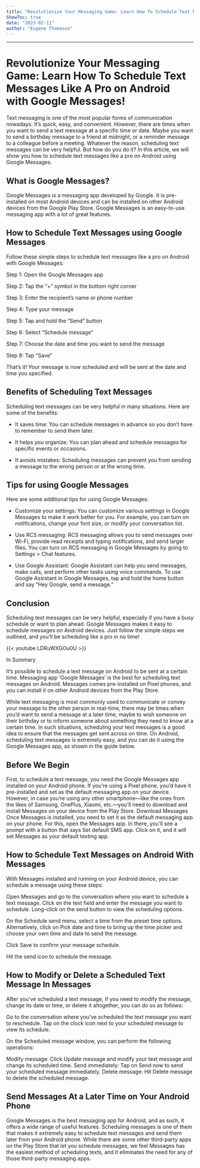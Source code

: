 ```yaml
---
title: "Revolutionize Your Messaging Game: Learn How To Schedule Text Messages Like A Pro on Android with Google Messages!"
ShowToc: true 
date: "2023-02-11"
author: "Eugene Thomason"
---
```

*****
# Revolutionize Your Messaging Game: Learn How To Schedule Text Messages Like A Pro on Android with Google Messages!

Text messaging is one of the most popular forms of communication nowadays. It’s quick, easy, and convenient. However, there are times when you want to send a text message at a specific time or date. Maybe you want to send a birthday message to a friend at midnight, or a reminder message to a colleague before a meeting. Whatever the reason, scheduling text messages can be very helpful. But how do you do it? In this article, we will show you how to schedule text messages like a pro on Android using Google Messages.

## What is Google Messages?

Google Messages is a messaging app developed by Google. It is pre-installed on most Android devices and can be installed on other Android devices from the Google Play Store. Google Messages is an easy-to-use messaging app with a lot of great features.

## How to Schedule Text Messages using Google Messages

Follow these simple steps to schedule text messages like a pro on Android with Google Messages:

Step 1: Open the Google Messages app

Step 2: Tap the “+” symbol in the bottom right corner

Step 3: Enter the recipient’s name or phone number

Step 4: Type your message

Step 5: Tap and hold the “Send” button

Step 6: Select “Schedule message”

Step 7: Choose the date and time you want to send the message

Step 8: Tap “Save”

That’s it! Your message is now scheduled and will be sent at the date and time you specified.

## Benefits of Scheduling Text Messages

Scheduling text messages can be very helpful in many situations. Here are some of the benefits:

- It saves time: You can schedule messages in advance so you don’t have to remember to send them later.

- It helps you organize: You can plan ahead and schedule messages for specific events or occasions.

- It avoids mistakes: Scheduling messages can prevent you from sending a message to the wrong person or at the wrong time.

## Tips for using Google Messages

Here are some additional tips for using Google Messages:

- Customize your settings: You can customize various settings in Google Messages to make it work better for you. For example, you can turn on notifications, change your font size, or modify your conversation list.

- Use RCS messaging: RCS messaging allows you to send messages over Wi-Fi, provide read receipts and typing notifications, and send larger files. You can turn on RCS messaging in Google Messages by going to Settings > Chat features.

- Use Google Assistant: Google Assistant can help you send messages, make calls, and perform other tasks using voice commands. To use Google Assistant in Google Messages, tap and hold the home button and say “Hey Google, send a message.”

## Conclusion

Scheduling text messages can be very helpful, especially if you have a busy schedule or want to plan ahead. Google Messages makes it easy to schedule messages on Android devices. Just follow the simple steps we outlined, and you’ll be scheduling like a pro in no time!

{{< youtube LDRuWXGOu0U >}} 



In Summary


It’s possible to schedule a text message on Android to be sent at a certain time.
Messaging app ‘Google Messages’ is the best for scheduling text messages on Android.
Messages comes pre-installed on Pixel phones, and you can install it on other Android devices from the Play Store.







While text messaging is most commonly used to communicate or convey your message to the other person in real-time, there may be times when you’d want to send a message at a later time, maybe to wish someone on their birthday or to inform someone about something they need to know at a certain time.
In such situations, scheduling your text messages is a good idea to ensure that the messages get sent across on time. On Android, scheduling text messages is extremely easy, and you can do it using the Google Messages app, as shown in the guide below.

 
## Before We Begin


First, to schedule a text message, you need the Google Messages app installed on your Android phone. If you’re using a Pixel phone, you’d have it pre-installed and set as the default messaging app on your device.
However, in case you’re using any other smartphone—like the ones from the likes of Samsung, OnePlus, Xiaomi, etc.—you’ll need to download and install Messages on your device from the Play Store.
Download Messages
Once Messages is installed, you need to set it as the default messaging app on your phone. For this, open the Messages app. In there, you’ll see a prompt with a button that says Set default SMS app. Click on it, and it will set Messages as your default texting app.

 
## How to Schedule Text Messages on Android With Messages


With Messages installed and running on your Android device, you can schedule a message using these steps:

 

Open Messages and go to the conversation where you want to schedule a text message.
Click on the text field and enter the message you want to schedule.
Long-click on the send button to view the scheduling options.

On the Schedule send menu, select a time from the preset time options. Alternatively, click on Pick date and time to bring up the time picker and choose your own time and date to send the message.

Click Save to confirm your message schedule.

Hit the send icon to schedule the message.

 
## How to Modify or Delete a Scheduled Text Message In Messages


After you’ve scheduled a text message, if you need to modify the message, change its date or time, or delete it altogether, you can do so as follows:

 

Go to the conversation where you’ve scheduled the text message you want to reschedule.
Tap on the clock icon next to your scheduled message to view its schedule.

On the Scheduled message window, you can perform the following operations:


Modify message: Click Update message and modify your text message and change its scheduled time.
Send immediately: Tap on Send now to send your scheduled message immediately.
Delete message: Hit Delete message to delete the scheduled message.



 
## Send Messages At a Later Time on Your Android Phone


Google Messages is the best messaging app for Android, and as such, it offers a wide range of useful features. Scheduling messages is one of them that makes it extremely easy to schedule text messages and send them later from your Android phone.
While there are some other third-party apps on the Play Store that let you schedule messages, we feel Messages has the easiest method of scheduling texts, and it eliminates the need for any of those third-party messaging apps.





